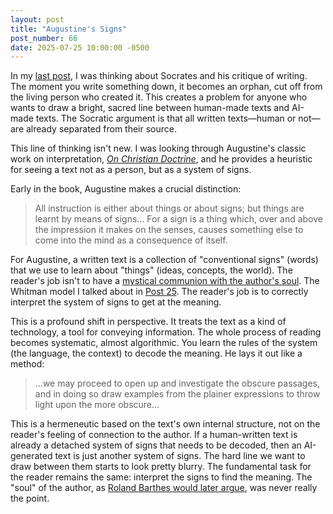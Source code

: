 ```yaml
---
layout: post
title: "Augustine's Signs"
post_number: 66
date: 2025-07-25 10:00:00 -0500
---
```


In my [last post](/post-65), I was thinking about Socrates and his critique of writing. The moment you write something down, it becomes an orphan, cut off from the living person who created it. This creates a problem for anyone who wants to draw a bright, sacred line between human-made texts and AI-made texts. The Socratic argument is that all written texts—human or not—are already separated from their source.

This line of thinking isn't new. I was looking through Augustine's classic work on interpretation, [*On Christian Doctrine*](https://www.ntslibrary.com/PDF%20Books/Augustine%20doctrine.pdf), and he provides a heuristic for seeing a text not as a person, but as a system of signs.

Early in the book, Augustine makes a crucial distinction:

> All instruction is either about things or about signs; but things are learnt by means of signs... For a sign is a thing which, over and above the impression it makes on the senses, causes something else to come into the mind as a consequence of itself.

For Augustine, a written text is a collection of "conventional signs" (words) that we use to learn about "things" (ideas, concepts, the world). The reader's job isn't to have a [mystical communion with the author's soul](/romantic-kit-hermeneutics). The Whitman model I talked about in [Post 25](/post-25). The reader's job is to correctly interpret the system of signs to get at the meaning.

This is a profound shift in perspective. It treats the text as a kind of technology, a tool for conveying information. The whole process of reading becomes systematic, almost algorithmic. You learn the rules of the system (the language, the context) to decode the meaning. He lays it out like a method:

> ...we may proceed to open up and investigate the obscure passages, and in doing so draw examples from the plainer expressions to throw light upon the more obscure...

This is a hermeneutic based on the text's own internal structure, not on the reader's feeling of connection to the author. If a human-written text is already a detached system of signs that needs to be decoded, then an AI-generated text is just another system of signs. The hard line we want to draw between them starts to look pretty blurry. The fundamental task for the reader remains the same: interpret the signs to find the meaning. The "soul" of the author, as [Roland Barthes would later argue](/ai-kit-death-author), was never really the point.